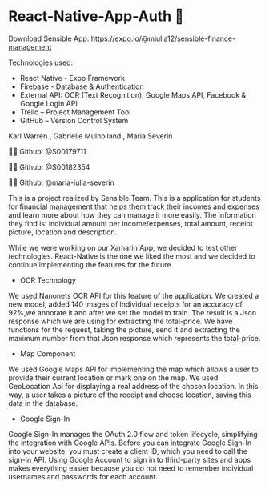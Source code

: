 # React-Native-App-Auth :wave:
Download Sensible App: https://expo.io/@miulia12/sensible-finance-management


Technologies used:
- React Native - Expo Framework
- Firebase - Database & Authentication
- External API: OCR (Text Recognition), Google Maps API, Facebook & Google Login API
- Trello – Project Management Tool
- GitHub – Version Control System
 
Karl Warren   , Gabrielle Mulholland  , Maria Severin


 :man_technologist: Github: @S00179711
 
:woman_technologist: Github: @S00182354 
 
:woman_technologist: Github: @maria-iulia-severin
 
This is a project realized by Sensible Team. This is a application for students for financial management that helps them track their incomes and expenses and learn more about how they can manage it more easily. The information they find is: individual amount per income/expenses, total amount, receipt picture, location and description.

While we were working on our Xamarin App, we decided to test other technologies. React-Native is the one we liked the most and we decided to continue implementing the features for the future.


* OCR Technology

We used Nanonets OCR API for this feature of the application. We created a new model, added 140 images of individual receipts for an accuracy of 92%,we annotate it and after we set the model to train. The result is a Json response which we are using for extracting the total-price. We have functions for the request, taking the picture, send it and extracting the maximum number from that Json response which represents the total-price.

* Map Component

We used Google Maps API for implementing the map which allows a user to provide their current location or mark one on the map. We used GeoLocation Api for displaying a real address of the chosen location. In this way, a user takes a picture of the receipt and choose location, saving this data in the database.

* Google Sign-In

Google Sign-In manages the OAuth 2.0 flow and token lifecycle, simplifying the integration with Google APIs. Before you can integrate Google Sign-In into your website, you must create a client ID, which you need to call the sign-in API.
Using Google Account to sign in to third-party sites and apps makes everything easier because you do not need to remember individual usernames and passwords for each account.




 
